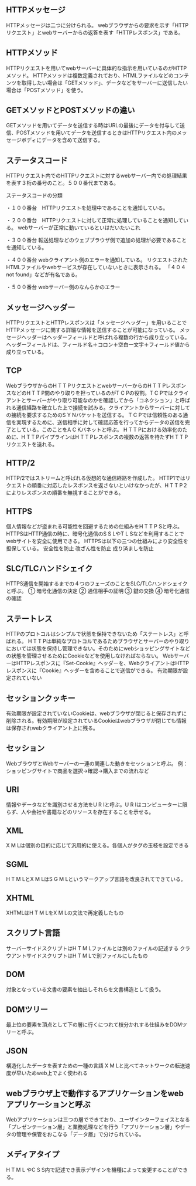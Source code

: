 ## HTTPメッセージ
HTTPメッセージは二つに分けられる。
webブラウザからの要求を示す「HTTPリクエスト」とwebサーバーからの返答を表す「HTTPレスポンス」である。
## HTTPメソッド
HTTPリクエストを用いてwebサーバーに具体的な指示を用いているのがHTTPメソッド。
HTTPメソッドは複数定義されており、HTMLファイルなどのコンテンツを取得したい場合は「GETメソッド」、データなどをサーバーに送信したい場合は「POSTメソッド」を使う。
## GETメソッドとPOSTメソッドの違い
GETメソッドを用いてデータを送信する時はURLの最後にデータを付与して送信、POSTメソッドを用いてデータを送信するときはHTTPリクエスト内のメッセージボディにデータを含めて送信する。
## ステータスコード
HTTPリクエスト内でのHTTPリクエストに対するwebサーバー内での処理結果を表す３桁の番号のこと。５００番代まである。

ステータスコードの分類

・１００番台　HTTPリクエストを処理中であることを通知している。

・２００番台　HTTPリクエストに対して正常に処理していることを通知している。
webサーバーが正常に動いているといはだいたいこれ

・３００番台
転送処理などのウェブブラウザ側で追加の処理が必要であることを通知している。

・４００番台
webクライアント側のエラーを通知している。
リクエストされたHTMLファイルやwebサービスが存在していないときに表示される。
「４０４ not found」などが有名である。

・５００番台
webサーバー側のなんらかのエラー
## メッセージヘッダー
HTTPリクエストとHTTPレスポンスは「メッセージヘッダー」を用いることでHTTPメッセージに関する詳細な情報を送信することが可能になっている。
メッセージヘッダーはヘッダーフィールドと呼ばれる複数の行から成り立っている。
ヘッダーフィールドは、フィールド名＋コロン＋空白一文字＋フィールド値から成り立っている。


## TCP 
WebブラウザからのH T T PリクエストとwebサーバーからのH T T PレスポンスなどのH T T P間のやり取りを担っているのがT C Pの役割。T C Pではクライアントとサーバーがやり取り可能なのかを確認してから「コネクション」と呼ばれる通信経路を確立した上で接続を試みる。クライアントからサーバーに対しての接続を要求するためのS Y Nバケットを送信する。
T C Pでは信頼性のある通信を実現するために、送信相手に対して確認応答を行ってからデータの送信を完了としている。このことをA C Kバネットと呼ぶ。
H T T Pにおける効率化のために、H T T PパイプラインはH T T Pレスポンスの複数の返答を待たずH T T Pリクエストを送れる。
## HTTP/2
HTTP/2ではストリームと呼ばれる仮想的な通信経路を作成した。
HTTP1ではリクエストの順番に対応したレスポンスを返さないといけなかったが、H T T P２によりレスポンスの順番を無視することができる。
## HTTPS
個人情報などが盗まれる可能性を回避するための仕組みをH T T P Sと呼ぶ。HTTPSはHTTP通信の時に、暗号化通信のS S LやT L Sなどを利用することでwebサイトを安全に使用できる。
HTTPSは以下の三つの仕組みにより安全性を担保している。
安全性を防止
改ざん性を防止
成り済ましを防止
## SLC/TLCハンドシェイク
HTTPS通信を開始するまでの４つのフェーズのことをSLC/TLCハンドシェイクと呼ぶ。
①	暗号化通信の決定
②	通信相手の証明
③	 鍵の交換
④	暗号化通信の確認

## ステートレス
HTTPのプロトコルはシンプルで状態を保持できないため「ステートレス」と呼ばれる。
H T T Pは単純なプロトコルであるためブラウザとサーバーのやり取りにおいては状態を保持し管理できない。そのためにwebショッピングサイトなどの状態を管理させるためにCookieなどを使用しなければならない。
WebサーバーはHTTPレスポンスに『Set-Cookie』ヘッダーを、WebクライアントはHTTPレスポンスに『Cookie』ヘッダーを含めることで送信ができる。
有効期限が設定されていない
## セッションクッキー
有効期限が設定されていないCookieは、webブラウザが閉じると保存されずに削除される。有効期限が設定されているCookieはwebブラウザが閉じても情報は保存されwebクライアント上に残る。
## セッション
WebブラウザとWebサーバーの一連の関連した動きをセッションと呼ぶ。
例：ショッピングサイトで商品を選択→確認→購入までの流れなど
## URI
情報やデータなどを識別させる方法をU R Iと呼ぶ。U R Iはコンピューターに限らず、人や会社や書籍などのリソースを存在することを示せる。
## XML
X M Lは個別の目的に応じて汎用的に使える。各個人がタグの玉枝を設定できる
## SGML
H T M LとX M LはS G M Lというマークアップ言語を改良されてできている。
## XHTML
XHTMLはH T M LをX M Lの文法で再定義したもの

## スクリプト言語
サーバーサイドスクリプトはH T M Lファイルとは別のファイルの記述する
クラウアントサイドスクリプトはH T M Lで別ファイルにしたもの
## DOM 
対象となっている文書の要素を抽出しそれらを文書構造として扱う。
## DOMツリー
最上位の要素を頂点として下の層に行くにつれて枝分かれする仕組みをDOMツリーと呼ぶ。
## JSON
構造化したデータを表すための一種の言語
X M Lと比べてネットワークの転送速度が早いためweb上でよく使われる
## webブラウザ上で動作するアプリケーションをwebアプリケーションと呼ぶ
Webアプリケーションは三つの層でできており、ユーザインターフェイスとなる「プレゼンテーション層」と業務処理などを行う「アプリケーション層」やデータの管理や保管をおこなる「データ層」で分けられている。
## メディアタイプ
H T M L やC S S内で記述でき表示デザインを機種によって変更することができる。




